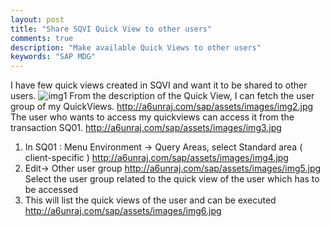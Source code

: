 ```yaml
---
layout: post
title: "Share SQVI Quick View to other users"
comments: true
description: "Make available Quick Views to other users"
keywords: "SAP MDG"
---
```


I have few quick views created in SQVI and want it to be shared to other users.
![img1](http://a6unraj.com/sap/assets/images/img1.jpg)
From the description of the Quick View, I can fetch the user group of my QuickViews.
http://a6unraj.com/sap/assets/images/img2.jpg
The user who wants to access my quickviews can access it from the transaction SQ01.
http://a6unraj.com/sap/assets/images/img3.jpg

1) In SQ01 : Menu Environment -> Query Areas, select Standard area ( client-specific )
http://a6unraj.com/sap/assets/images/img4.jpg
2) Edit-> Other user group
http://a6unraj.com/sap/assets/images/img5.jpg
Select the user group related to the quick view of the  user which has to be accessed
3) This will list the quick views of the user and can be executed
http://a6unraj.com/sap/assets/images/img6.jpg
